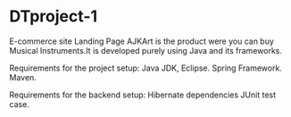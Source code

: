 
# DTproject-1

E-commerce site Landing Page
AJKArt is the product were you can buy Musical Instruments.It is developed purely using Java and its frameworks.

Requirements for the project setup:
Java JDK, Eclipse.
Spring Framework.
Maven.

Requirements for the backend setup:
Hibernate dependencies
JUnit test case.



